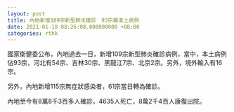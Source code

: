 ```yaml
---
layout: post
title: 內地新增109宗新型肺炎確診　93宗屬本土病例
date: 2021-01-18 08:26:08.000000000 +08:00
categories: rthk
---
```


國家衛健委公布，內地過去一日，新增109宗新型肺炎確診病例，當中，本土病例佔93宗，河北有54宗、吉林30宗、黑龍江7宗、北京2宗。另外，境外輸入有16宗。

另外，內地新增115宗無症狀感染者，61宗當日轉為確診。

內地至今有8萬8千3百多人確診，4635人死亡，8萬2千4百人康復出院。
